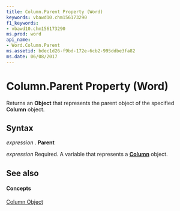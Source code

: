 ```yaml
---
title: Column.Parent Property (Word)
keywords: vbawd10.chm156173290
f1_keywords:
- vbawd10.chm156173290
ms.prod: word
api_name:
- Word.Column.Parent
ms.assetid: bdec1d26-f9bd-172e-6cb2-995ddbe3fa82
ms.date: 06/08/2017
---
```



# Column.Parent Property (Word)

Returns an **Object** that represents the parent object of the specified **Column** object.


## Syntax

 _expression_ . **Parent**

 _expression_ Required. A variable that represents a **[Column](column-object-word.md)** object.


## See also


#### Concepts


[Column Object](column-object-word.md)

